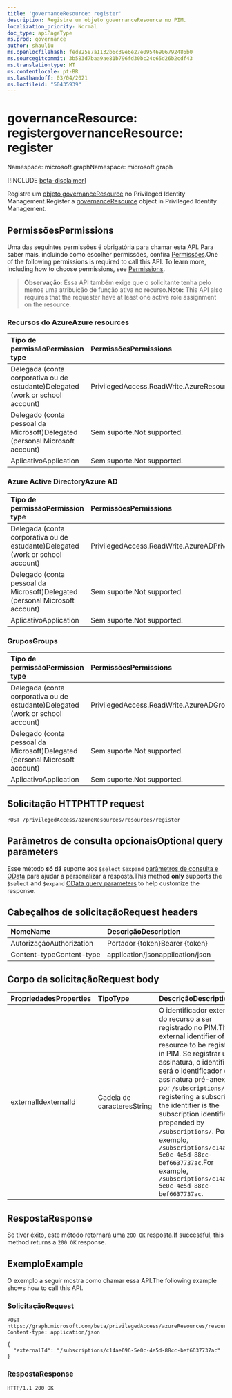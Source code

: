 ```yaml
---
title: 'governanceResource: register'
description: Registre um objeto governanceResource no PIM.
localization_priority: Normal
doc_type: apiPageType
ms.prod: governance
author: shauliu
ms.openlocfilehash: fed82587a1132b6c39e6e27e09546906792486b0
ms.sourcegitcommit: 3b583d7baa9ae81b796fd30bc24c65d26b2cdf43
ms.translationtype: MT
ms.contentlocale: pt-BR
ms.lasthandoff: 03/04/2021
ms.locfileid: "50435939"
---
```

# <a name="governanceresource-register"></a><span data-ttu-id="ef3a7-103">governanceResource: register</span><span class="sxs-lookup"><span data-stu-id="ef3a7-103">governanceResource: register</span></span>

<span data-ttu-id="ef3a7-104">Namespace: microsoft.graph</span><span class="sxs-lookup"><span data-stu-id="ef3a7-104">Namespace: microsoft.graph</span></span>

[!INCLUDE [beta-disclaimer](../../includes/beta-disclaimer.md)]

<span data-ttu-id="ef3a7-105">Registre um [objeto governanceResource](../resources/governanceresource.md) no Privileged Identity Management.</span><span class="sxs-lookup"><span data-stu-id="ef3a7-105">Register a [governanceResource](../resources/governanceresource.md) object in Privileged Identity Management.</span></span>

## <a name="permissions"></a><span data-ttu-id="ef3a7-106">Permissões</span><span class="sxs-lookup"><span data-stu-id="ef3a7-106">Permissions</span></span>

<span data-ttu-id="ef3a7-p101">Uma das seguintes permissões é obrigatória para chamar esta API. Para saber mais, incluindo como escolher permissões, confira [Permissões](/graph/permissions-reference#privileged-access-permissions).</span><span class="sxs-lookup"><span data-stu-id="ef3a7-p101">One of the following permissions is required to call this API. To learn more, including how to choose permissions, see [Permissions](/graph/permissions-reference#privileged-access-permissions).</span></span>

><span data-ttu-id="ef3a7-109">**Observação:** Essa API também exige que o solicitante tenha pelo menos uma atribuição de função ativa no recurso.</span><span class="sxs-lookup"><span data-stu-id="ef3a7-109">**Note:** This API also requires that the requester have at least one active role assignment on the resource.</span></span>

### <a name="azure-resources"></a><span data-ttu-id="ef3a7-110">Recursos do Azure</span><span class="sxs-lookup"><span data-stu-id="ef3a7-110">Azure resources</span></span>

| <span data-ttu-id="ef3a7-111">Tipo de permissão</span><span class="sxs-lookup"><span data-stu-id="ef3a7-111">Permission type</span></span> | <span data-ttu-id="ef3a7-112">Permissões</span><span class="sxs-lookup"><span data-stu-id="ef3a7-112">Permissions</span></span> |
|:--------------- |:----------- |
| <span data-ttu-id="ef3a7-113">Delegada (conta corporativa ou de estudante)</span><span class="sxs-lookup"><span data-stu-id="ef3a7-113">Delegated (work or school account)</span></span> | <span data-ttu-id="ef3a7-114">PrivilegedAccess.ReadWrite.AzureResources</span><span class="sxs-lookup"><span data-stu-id="ef3a7-114">PrivilegedAccess.ReadWrite.AzureResources</span></span> |
| <span data-ttu-id="ef3a7-115">Delegado (conta pessoal da Microsoft)</span><span class="sxs-lookup"><span data-stu-id="ef3a7-115">Delegated (personal Microsoft account)</span></span> | <span data-ttu-id="ef3a7-116">Sem suporte.</span><span class="sxs-lookup"><span data-stu-id="ef3a7-116">Not supported.</span></span> |
| <span data-ttu-id="ef3a7-117">Aplicativo</span><span class="sxs-lookup"><span data-stu-id="ef3a7-117">Application</span></span> | <span data-ttu-id="ef3a7-118">Sem suporte.</span><span class="sxs-lookup"><span data-stu-id="ef3a7-118">Not supported.</span></span> |

### <a name="azure-ad"></a><span data-ttu-id="ef3a7-119">Azure Active Directory</span><span class="sxs-lookup"><span data-stu-id="ef3a7-119">Azure AD</span></span>

| <span data-ttu-id="ef3a7-120">Tipo de permissão</span><span class="sxs-lookup"><span data-stu-id="ef3a7-120">Permission type</span></span> | <span data-ttu-id="ef3a7-121">Permissões</span><span class="sxs-lookup"><span data-stu-id="ef3a7-121">Permissions</span></span> |
|:--------------- |:----------- |
| <span data-ttu-id="ef3a7-122">Delegada (conta corporativa ou de estudante)</span><span class="sxs-lookup"><span data-stu-id="ef3a7-122">Delegated (work or school account)</span></span> | <span data-ttu-id="ef3a7-123">PrivilegedAccess.ReadWrite.AzureAD</span><span class="sxs-lookup"><span data-stu-id="ef3a7-123">PrivilegedAccess.ReadWrite.AzureAD</span></span> |
| <span data-ttu-id="ef3a7-124">Delegado (conta pessoal da Microsoft)</span><span class="sxs-lookup"><span data-stu-id="ef3a7-124">Delegated (personal Microsoft account)</span></span> | <span data-ttu-id="ef3a7-125">Sem suporte.</span><span class="sxs-lookup"><span data-stu-id="ef3a7-125">Not supported.</span></span> |
| <span data-ttu-id="ef3a7-126">Aplicativo</span><span class="sxs-lookup"><span data-stu-id="ef3a7-126">Application</span></span> | <span data-ttu-id="ef3a7-127">Sem suporte.</span><span class="sxs-lookup"><span data-stu-id="ef3a7-127">Not supported.</span></span> |

### <a name="groups"></a><span data-ttu-id="ef3a7-128">Grupos</span><span class="sxs-lookup"><span data-stu-id="ef3a7-128">Groups</span></span>

|<span data-ttu-id="ef3a7-129">Tipo de permissão</span><span class="sxs-lookup"><span data-stu-id="ef3a7-129">Permission type</span></span> | <span data-ttu-id="ef3a7-130">Permissões</span><span class="sxs-lookup"><span data-stu-id="ef3a7-130">Permissions</span></span> |
|:-------------- |:----------- |
| <span data-ttu-id="ef3a7-131">Delegada (conta corporativa ou de estudante)</span><span class="sxs-lookup"><span data-stu-id="ef3a7-131">Delegated (work or school account)</span></span> | <span data-ttu-id="ef3a7-132">PrivilegedAccess.ReadWrite.AzureADGroups</span><span class="sxs-lookup"><span data-stu-id="ef3a7-132">PrivilegedAccess.ReadWrite.AzureADGroups</span></span> |
| <span data-ttu-id="ef3a7-133">Delegado (conta pessoal da Microsoft)</span><span class="sxs-lookup"><span data-stu-id="ef3a7-133">Delegated (personal Microsoft account)</span></span> | <span data-ttu-id="ef3a7-134">Sem suporte.</span><span class="sxs-lookup"><span data-stu-id="ef3a7-134">Not supported.</span></span> |
| <span data-ttu-id="ef3a7-135">Aplicativo</span><span class="sxs-lookup"><span data-stu-id="ef3a7-135">Application</span></span> | <span data-ttu-id="ef3a7-136">Sem suporte.</span><span class="sxs-lookup"><span data-stu-id="ef3a7-136">Not supported.</span></span> |

## <a name="http-request"></a><span data-ttu-id="ef3a7-137">Solicitação HTTP</span><span class="sxs-lookup"><span data-stu-id="ef3a7-137">HTTP request</span></span>

<!-- { "blockType": "ignored" } -->
```http
POST /privilegedAccess/azureResources/resources/register
```

## <a name="optional-query-parameters"></a><span data-ttu-id="ef3a7-138">Parâmetros de consulta opcionais</span><span class="sxs-lookup"><span data-stu-id="ef3a7-138">Optional query parameters</span></span>

<span data-ttu-id="ef3a7-139">Esse método **só dá** suporte aos `$select` `$expand` [parâmetros de consulta e OData](/graph/query-parameters) para ajudar a personalizar a resposta.</span><span class="sxs-lookup"><span data-stu-id="ef3a7-139">This method **only** supports the `$select` and `$expand` [OData query parameters](/graph/query-parameters) to help customize the response.</span></span>

## <a name="request-headers"></a><span data-ttu-id="ef3a7-140">Cabeçalhos de solicitação</span><span class="sxs-lookup"><span data-stu-id="ef3a7-140">Request headers</span></span>

| <span data-ttu-id="ef3a7-141">Nome</span><span class="sxs-lookup"><span data-stu-id="ef3a7-141">Name</span></span> | <span data-ttu-id="ef3a7-142">Descrição</span><span class="sxs-lookup"><span data-stu-id="ef3a7-142">Description</span></span> |
|:---- |:----------- |
| <span data-ttu-id="ef3a7-143">Autorização</span><span class="sxs-lookup"><span data-stu-id="ef3a7-143">Authorization</span></span> | <span data-ttu-id="ef3a7-144">Portador {token}</span><span class="sxs-lookup"><span data-stu-id="ef3a7-144">Bearer {token}</span></span> |
| <span data-ttu-id="ef3a7-145">Content-type</span><span class="sxs-lookup"><span data-stu-id="ef3a7-145">Content-type</span></span> | <span data-ttu-id="ef3a7-146">application/json</span><span class="sxs-lookup"><span data-stu-id="ef3a7-146">application/json</span></span> |

## <a name="request-body"></a><span data-ttu-id="ef3a7-147">Corpo da solicitação</span><span class="sxs-lookup"><span data-stu-id="ef3a7-147">Request body</span></span>

| <span data-ttu-id="ef3a7-148">Propriedades</span><span class="sxs-lookup"><span data-stu-id="ef3a7-148">Properties</span></span> | <span data-ttu-id="ef3a7-149">Tipo</span><span class="sxs-lookup"><span data-stu-id="ef3a7-149">Type</span></span> | <span data-ttu-id="ef3a7-150">Descrição</span><span class="sxs-lookup"><span data-stu-id="ef3a7-150">Description</span></span> |
|:---------- |:---- |:----------- |
| <span data-ttu-id="ef3a7-151">externalId</span><span class="sxs-lookup"><span data-stu-id="ef3a7-151">externalId</span></span> | <span data-ttu-id="ef3a7-152">Cadeia de caracteres</span><span class="sxs-lookup"><span data-stu-id="ef3a7-152">String</span></span> | <span data-ttu-id="ef3a7-153">O identificador externo do recurso a ser registrado no PIM.</span><span class="sxs-lookup"><span data-stu-id="ef3a7-153">The external identifier of the resource to be registered in PIM.</span></span> <span data-ttu-id="ef3a7-154">Se registrar uma assinatura, o identificador será o identificador de assinatura pré-anexado por `/subscriptions/` .</span><span class="sxs-lookup"><span data-stu-id="ef3a7-154">If registering a subscription, the identifier is the subscription identifier prepended by `/subscriptions/`.</span></span> <span data-ttu-id="ef3a7-155">Por exemplo, `/subscriptions/c14ae696-5e0c-4e5d-88cc-bef6637737ac`.</span><span class="sxs-lookup"><span data-stu-id="ef3a7-155">For example, `/subscriptions/c14ae696-5e0c-4e5d-88cc-bef6637737ac`.</span></span> |

## <a name="response"></a><span data-ttu-id="ef3a7-156">Resposta</span><span class="sxs-lookup"><span data-stu-id="ef3a7-156">Response</span></span>

<span data-ttu-id="ef3a7-157">Se tiver êxito, este método retornará uma `200 OK` resposta.</span><span class="sxs-lookup"><span data-stu-id="ef3a7-157">If successful, this method returns a `200 OK` response.</span></span>

## <a name="example"></a><span data-ttu-id="ef3a7-158">Exemplo</span><span class="sxs-lookup"><span data-stu-id="ef3a7-158">Example</span></span>

<span data-ttu-id="ef3a7-159">O exemplo a seguir mostra como chamar essa API.</span><span class="sxs-lookup"><span data-stu-id="ef3a7-159">The following example shows how to call this API.</span></span>
<!-- {
  "blockType": "request",
  "name": "get_governanceresource"
}-->
### <a name="request"></a><span data-ttu-id="ef3a7-160">Solicitação</span><span class="sxs-lookup"><span data-stu-id="ef3a7-160">Request</span></span>
```http
POST https://graph.microsoft.com/beta/privilegedAccess/azureResources/resources/register
Content-type: application/json

{
  "externalId": "/subscriptions/c14ae696-5e0c-4e5d-88cc-bef6637737ac"
}
```
### <a name="response"></a><span data-ttu-id="ef3a7-161">Resposta</span><span class="sxs-lookup"><span data-stu-id="ef3a7-161">Response</span></span>
<!-- {
  "blockType": "response",
  "truncated": false,
  "@odata.type": "microsoft.graph.governanceResource"
} -->
```http
HTTP/1.1 200 OK
```

<!-- uuid: 8fcb5dbc-d5aa-4681-8e31-b001d5168d79
2015-10-25 14:57:30 UTC -->
<!--
{
  "type": "#page.annotation",
  "description": "Register governanceResource",
  "keywords": "",
  "section": "documentation",
  "tocPath": "",
  "suppressions": []
}
-->


